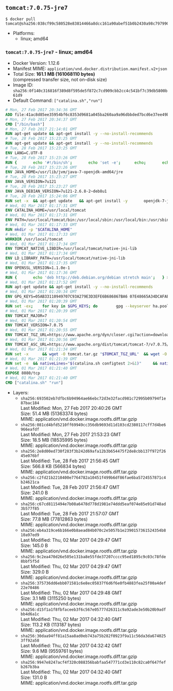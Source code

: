 ## `tomcat:7.0.75-jre7`

```console
$ docker pull tomcat@sha256:038cf99c580528e83814466a8dcc161a90abef51b0b2430a98c797990fafee4a
```

-	Platforms:
	-	linux; amd64

### `tomcat:7.0.75-jre7` - linux; amd64

-	Docker Version: 1.12.6
-	Manifest MIME: `application/vnd.docker.distribution.manifest.v2+json`
-	Total Size: **161.1 MB (161068110 bytes)**  
	(compressed transfer size, not on-disk size)
-	Image ID: `sha256:0f140c316816f389d8f595de5f872c7cd909cbb2cc4c541bf7c39db5800b61d9`
-	Default Command: `["catalina.sh","run"]`

```dockerfile
# Mon, 27 Feb 2017 20:34:36 GMT
ADD file:41ac8d85ee35954bf6c8353d9681a045ba260aa9a96dbbded7bcd6e37ee49bea in / 
# Mon, 27 Feb 2017 20:34:37 GMT
CMD ["/bin/bash"]
# Mon, 27 Feb 2017 21:14:01 GMT
RUN apt-get update && apt-get install -y --no-install-recommends 		ca-certificates 		curl 		wget 	&& rm -rf /var/lib/apt/lists/*
# Tue, 28 Feb 2017 15:23:25 GMT
RUN apt-get update && apt-get install -y --no-install-recommends 		bzip2 		unzip 		xz-utils 	&& rm -rf /var/lib/apt/lists/*
# Tue, 28 Feb 2017 15:23:25 GMT
ENV LANG=C.UTF-8
# Tue, 28 Feb 2017 15:23:26 GMT
RUN { 		echo '#!/bin/sh'; 		echo 'set -e'; 		echo; 		echo 'dirname "$(dirname "$(readlink -f "$(which javac || which java)")")"'; 	} > /usr/local/bin/docker-java-home 	&& chmod +x /usr/local/bin/docker-java-home
# Tue, 28 Feb 2017 15:23:26 GMT
ENV JAVA_HOME=/usr/lib/jvm/java-7-openjdk-amd64/jre
# Tue, 28 Feb 2017 15:23:27 GMT
ENV JAVA_VERSION=7u121
# Tue, 28 Feb 2017 15:23:27 GMT
ENV JAVA_DEBIAN_VERSION=7u121-2.6.8-2~deb8u1
# Tue, 28 Feb 2017 15:24:06 GMT
RUN set -x 	&& apt-get update 	&& apt-get install -y 		openjdk-7-jre-headless="$JAVA_DEBIAN_VERSION" 	&& rm -rf /var/lib/apt/lists/* 	&& [ "$JAVA_HOME" = "$(docker-java-home)" ]
# Wed, 01 Mar 2017 01:17:31 GMT
ENV CATALINA_HOME=/usr/local/tomcat
# Wed, 01 Mar 2017 01:17:31 GMT
ENV PATH=/usr/local/tomcat/bin:/usr/local/sbin:/usr/local/bin:/usr/sbin:/usr/bin:/sbin:/bin
# Wed, 01 Mar 2017 01:17:33 GMT
RUN mkdir -p "$CATALINA_HOME"
# Wed, 01 Mar 2017 01:17:33 GMT
WORKDIR /usr/local/tomcat
# Wed, 01 Mar 2017 01:17:34 GMT
ENV TOMCAT_NATIVE_LIBDIR=/usr/local/tomcat/native-jni-lib
# Wed, 01 Mar 2017 01:17:34 GMT
ENV LD_LIBRARY_PATH=/usr/local/tomcat/native-jni-lib
# Wed, 01 Mar 2017 01:17:35 GMT
ENV OPENSSL_VERSION=1.1.0e-1
# Wed, 01 Mar 2017 01:17:36 GMT
RUN { 		echo 'deb http://deb.debian.org/debian stretch main'; 	} > /etc/apt/sources.list.d/stretch.list 	&& { 		echo 'Package: *'; 		echo 'Pin: release n=stretch'; 		echo 'Pin-Priority: -10'; 		echo; 		echo 'Package: openssl libssl*'; 		echo "Pin: version $OPENSSL_VERSION"; 		echo 'Pin-Priority: 990'; 	} > /etc/apt/preferences.d/stretch-openssl
# Wed, 01 Mar 2017 01:17:52 GMT
RUN apt-get update && apt-get install -y --no-install-recommends 		libapr1 		openssl="$OPENSSL_VERSION" 	&& rm -rf /var/lib/apt/lists/*
# Wed, 01 Mar 2017 01:20:34 GMT
ENV GPG_KEYS=05AB33110949707C93A279E3D3EFE6B686867BA6 07E48665A34DCAFAE522E5E6266191C37C037D42 47309207D818FFD8DCD3F83F1931D684307A10A5 541FBE7D8F78B25E055DDEE13C370389288584E7 61B832AC2F1C5A90F0F9B00A1C506407564C17A3 713DA88BE50911535FE716F5208B0AB1D63011C7 79F7026C690BAA50B92CD8B66A3AD3F4F22C4FED 9BA44C2621385CB966EBA586F72C284D731FABEE A27677289986DB50844682F8ACB77FC2E86E29AC A9C5DF4D22E99998D9875A5110C01C5A2F6059E7 DCFD35E0BF8CA7344752DE8B6FB21E8933C60243 F3A04C595DB5B6A5F1ECA43E3B7BBB100D811BBE F7DA48BB64BCB84ECBA7EE6935CD23C10D498E23
# Wed, 01 Mar 2017 01:20:39 GMT
RUN set -ex; 	for key in $GPG_KEYS; do 		gpg --keyserver ha.pool.sks-keyservers.net --recv-keys "$key"; 	done
# Wed, 01 Mar 2017 01:20:39 GMT
ENV TOMCAT_MAJOR=7
# Wed, 01 Mar 2017 01:20:54 GMT
ENV TOMCAT_VERSION=7.0.75
# Wed, 01 Mar 2017 01:20:55 GMT
ENV TOMCAT_TGZ_URL=https://www.apache.org/dyn/closer.cgi?action=download&filename=tomcat/tomcat-7/v7.0.75/bin/apache-tomcat-7.0.75.tar.gz
# Wed, 01 Mar 2017 01:20:56 GMT
ENV TOMCAT_ASC_URL=https://www.apache.org/dist/tomcat/tomcat-7/v7.0.75/bin/apache-tomcat-7.0.75.tar.gz.asc
# Wed, 01 Mar 2017 01:21:34 GMT
RUN set -x 		&& wget -O tomcat.tar.gz "$TOMCAT_TGZ_URL" 	&& wget -O tomcat.tar.gz.asc "$TOMCAT_ASC_URL" 	&& gpg --batch --verify tomcat.tar.gz.asc tomcat.tar.gz 	&& tar -xvf tomcat.tar.gz --strip-components=1 	&& rm bin/*.bat 	&& rm tomcat.tar.gz* 		&& nativeBuildDir="$(mktemp -d)" 	&& tar -xvf bin/tomcat-native.tar.gz -C "$nativeBuildDir" --strip-components=1 	&& nativeBuildDeps=" 		gcc 		libapr1-dev 		libssl-dev 		make 		openjdk-${JAVA_VERSION%%[-~bu]*}-jdk=$JAVA_DEBIAN_VERSION 	" 	&& apt-get update && apt-get install -y --no-install-recommends $nativeBuildDeps && rm -rf /var/lib/apt/lists/* 	&& ( 		export CATALINA_HOME="$PWD" 		&& cd "$nativeBuildDir/native" 		&& ./configure 			--libdir="$TOMCAT_NATIVE_LIBDIR" 			--prefix="$CATALINA_HOME" 			--with-apr="$(which apr-1-config)" 			--with-java-home="$(docker-java-home)" 			--with-ssl=yes 		&& make -j$(nproc) 		&& make install 	) 	&& apt-get purge -y --auto-remove $nativeBuildDeps 	&& rm -rf "$nativeBuildDir" 	&& rm bin/tomcat-native.tar.gz
# Wed, 01 Mar 2017 01:21:39 GMT
RUN set -e 	&& nativeLines="$(catalina.sh configtest 2>&1)" 	&& nativeLines="$(echo "$nativeLines" | grep 'Apache Tomcat Native')" 	&& nativeLines="$(echo "$nativeLines" | sort -u)" 	&& if ! echo "$nativeLines" | grep 'INFO: Loaded APR based Apache Tomcat Native library' >&2; then 		echo >&2 "$nativeLines"; 		exit 1; 	fi
# Wed, 01 Mar 2017 01:21:40 GMT
EXPOSE 8080/tcp
# Wed, 01 Mar 2017 01:21:40 GMT
CMD ["catalina.sh" "run"]
```

-	Layers:
	-	`sha256:693502eb7dfbc6b94964ae66ebc72d3e32facd981c72995b09794f1e87bac184`  
		Last Modified: Mon, 27 Feb 2017 20:40:26 GMT  
		Size: 51.4 MB (51363374 bytes)  
		MIME: application/vnd.docker.image.rootfs.diff.tar.gzip
	-	`sha256:081cd4bfd5210ff69949cc356db9693d11d103cd2380117cff7d4be6966eafdf`  
		Last Modified: Mon, 27 Feb 2017 21:53:23 GMT  
		Size: 18.5 MB (18535995 bytes)  
		MIME: application/vnd.docker.image.rootfs.diff.tar.gzip
	-	`sha256:2e8d00ed730f283f3b242d69afa12b3b654475f2de8cbb137f972f2645e076bf`  
		Last Modified: Tue, 28 Feb 2017 21:56:45 GMT  
		Size: 566.8 KB (566834 bytes)  
		MIME: application/vnd.docker.image.rootfs.diff.tar.gzip
	-	`sha256:c2fd21b2210400e7764782a10451f499b6df86fae6ba5724557871c4b24621ca`  
		Last Modified: Tue, 28 Feb 2017 21:56:47 GMT  
		Size: 241.0 B  
		MIME: application/vnd.docker.image.rootfs.diff.tar.gzip
	-	`sha256:c67cd8115494e7b08a6478d778d1981e74ddd5eaf074e85e91d748ad3b577f85`  
		Last Modified: Tue, 28 Feb 2017 21:57:07 GMT  
		Size: 77.8 MB (77812863 bytes)  
		MIME: application/vnd.docker.image.rootfs.diff.tar.gzip
	-	`sha256:eb4a319ce6b166e0b8aead84b070c2e5057b1e2390157361524354b810a97ed9`  
		Last Modified: Thu, 02 Mar 2017 04:29:47 GMT  
		Size: 145.0 B  
		MIME: application/vnd.docker.image.rootfs.diff.tar.gzip
	-	`sha256:9c2ea470d26e505e131ba8e55fde37207cccc95ed1895c9c03c78fde8bbf5f5d`  
		Last Modified: Thu, 02 Mar 2017 04:29:47 GMT  
		Size: 329.0 B  
		MIME: application/vnd.docker.image.rootfs.diff.tar.gzip
	-	`sha256:375736dd6ebb071581c6e8ec05837f6d6f6e0fb4883fea25f00a4def22e70486`  
		Last Modified: Thu, 02 Mar 2017 04:29:48 GMT  
		Size: 3.1 MB (3115250 bytes)  
		MIME: application/vnd.docker.image.rootfs.diff.tar.gzip
	-	`sha256:d15f1a1f8fbfaceeb3f6c567e05777d26311c9a92ade3e50b20b9adfbb4d6a1c`  
		Last Modified: Thu, 02 Mar 2017 04:32:40 GMT  
		Size: 113.2 KB (113187 bytes)  
		MIME: application/vnd.docker.image.rootfs.diff.tar.gzip
	-	`sha256:30daa94ff81a15aa8ad0eb743a75b282f0923f9a11c56da3da6740253ff92a58`  
		Last Modified: Thu, 02 Mar 2017 04:32:42 GMT  
		Size: 9.6 MB (9559761 bytes)  
		MIME: application/vnd.docker.image.rootfs.diff.tar.gzip
	-	`sha256:9947e8247acf4f320c088356babfaa547771cd3e110c82ca0f647fefb267b3ba`  
		Last Modified: Thu, 02 Mar 2017 04:32:40 GMT  
		Size: 131.0 B  
		MIME: application/vnd.docker.image.rootfs.diff.tar.gzip
